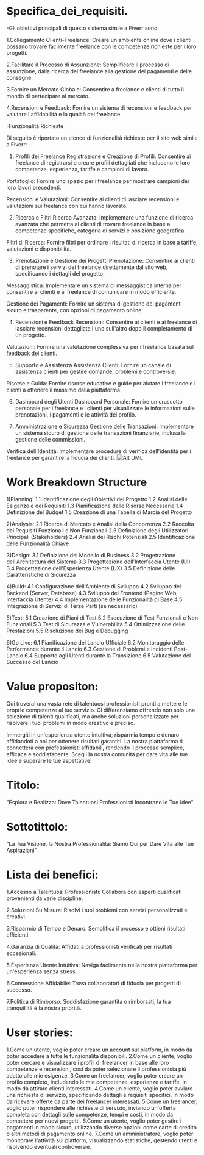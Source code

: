 # Specifica_dei_requisiti.
-Gli obiettivi principali di questo sistema simile a Fiverr sono:

1.Collegamento Clienti-Freelance: Creare un ambiente online dove i clienti possano trovare facilmente freelance con le competenze richieste per i loro progetti.

2.Facilitare il Processo di Assunzione: Semplificare il processo di assunzione, dalla ricerca dei freelance alla gestione dei pagamenti e delle consegne.

3.Fornire un Mercato Globale: Consentire a freelance e clienti di tutto il mondo di partecipare al mercato.

4.Recensioni e Feedback: Fornire un sistema di recensioni e feedback per valutare l'affidabilità e la qualità dei freelance.

-Funzionalità Richieste

Di seguito è riportato un elenco di funzionalità richieste per il sito web simile a Fiverr:

1. Profili dei Freelance
Registrazione e Creazione di Profili: Consentire ai freelance di registrarsi e creare profili dettagliati che includano le loro competenze, esperienza, tariffe e campioni di lavoro.

Portafoglio: Fornire uno spazio per i freelance per mostrare campioni dei loro lavori precedenti.

Recensioni e Valutazioni: Consentire ai clienti di lasciare recensioni e valutazioni sui freelance con cui hanno lavorato.

2. Ricerca e Filtri
Ricerca Avanzata: Implementare una funzione di ricerca avanzata che permetta ai clienti di trovare freelance in base a competenze specifiche, categoria di servizi e posizione geografica.

Filtri di Ricerca: Fornire filtri per ordinare i risultati di ricerca in base a tariffe, valutazioni e disponibilità.

3. Prenotazione e Gestione dei Progetti
Prenotazione: Consentire ai clienti di prenotare i servizi dei freelance direttamente dal sito web, specificando i dettagli del progetto.

Messaggistica: Implementare un sistema di messaggistica interna per consentire ai clienti e ai freelance di comunicare in modo efficiente.

Gestione dei Pagamenti: Fornire un sistema di gestione dei pagamenti sicuro e trasparente, con opzioni di pagamento online.

4. Recensioni e Feedback
Recensioni: Consentire ai clienti e ai freelance di lasciare recensioni dettagliate l'uno sull'altro dopo il completamento di un progetto.

Valutazioni: Fornire una valutazione complessiva per i freelance basata sul feedback dei clienti.

5. Supporto e Assistenza
Assistenza Clienti: Fornire un canale di assistenza clienti per gestire domande, problemi e controversie.

Risorse e Guida: Fornire risorse educative e guide per aiutare i freelance e i clienti a ottenere il massimo dalla piattaforma.

6. Dashboard degli Utenti
Dashboard Personale: Fornire un cruscotto personale per i freelance e i clienti per visualizzare le informazioni sulle prenotazioni, i pagamenti e le attività del profilo.

8. Amministrazione e Sicurezza
Gestione delle Transazioni: Implementare un sistema sicuro di gestione delle transazioni finanziarie, inclusa la gestione delle commissioni.

Verifica dell'Identità: Implementare procedure di verifica dell'identità per i freelance per garantire la fiducia dei clienti.
![Alt UML](https://yuml.me/olehriznychuk/autoquizdiagram.svg)

# Work Breakdown Structure
1)Planning:
   1.1 Identificazione degli Obiettivi del Progetto 
   1.2 Analisi delle Esigenze e dei Requisiti 
   1.3 Pianificazione delle Risorse Necessarie 
   1.4 Definizione del Budget 
   1.5 Creazione di una Tabella di Marcia del Progetto

2)Analysis:
   2.1 Ricerca di Mercato e Analisi della Concorrenza
   2.2 Raccolta dei Requisiti Funzionali e Non Funzionali
   2.3 Definizione degli Utilizzatori Principali (Stakeholders)
   2.4 Analisi dei Rischi Potenziali
   2.5 Identificazione delle Funzionalità Chiave

3)Design:
   3.1 Definizione del Modello di Business
   3.2 Progettazione dell'Architettura del Sistema 
   3.3 Progettazione dell'Interfaccia Utente (UI) 
   3.4 Progettazione dell'Esperienza Utente (UX) 
   3.5 Definizione delle Caratteristiche di Sicurezza

4)Build:
   4.1 Configurazione dell'Ambiente di Sviluppo
   4.2 Sviluppo del Backend (Server, Database)
   4.3 Sviluppo del Frontend (Pagine Web, Interfaccia Utente)
   4.4 Implementazione delle Funzionalità di Base
   4.5 Integrazione di Servizi di Terze Parti (se necessario)

5)Test:
   5.1 Creazione di Piani di Test 
   5.2 Esecuzione di Test Funzionali e Non Funzionali 
   5.3 Test di Sicurezza e Vulnerabilità 
   5.4 Ottimizzazione delle Prestazioni 
   5.5 Risoluzione dei Bug e Debugging

6)Go Live:
   6.1 Pianificazione del Lancio Ufficiale
   6.2 Monitoraggio delle Performance durante il Lancio
   6.3 Gestione di Problemi e Incidenti Post-Lancio
   6.4 Supporto agli Utenti durante la Transizione
   6.5 Valutazione del Successo del Lancio

# Value propositon:
Qui troverai una vasta rete di talentuosi professionisti pronti a mettere le proprie competenze al tuo servizio. Ci differenziamo offrendo non solo una selezione di talenti qualificati, ma anche soluzioni personalizzate per risolvere i tuoi problemi in modo creativo e preciso.

Immergiti in un'esperienza utente intuitiva, risparmia tempo e denaro affidandoti a noi per ottenere risultati garantiti. La nostra piattaforma ti connetterà con professionisti affidabili, rendendo il processo semplice, efficace e soddisfacente. Scegli la nostra comunità per dare vita alle tue idee e superare le tue aspettative!

# Titolo: 
   "Esplora e Realizza: Dove Talentuosi Professionisti Incontrano le Tue Idee"
 
# Sottotittolo: 
   "La Tua Visione, la Nostra Professionalità: Siamo Qui per Dare Vita alle Tue Aspirazioni"
 
# Lista dei benefici: 
   1.Accesso a Talentuosi Professionisti: Collabora con esperti qualificati provenienti da varie discipline.

   2.Soluzioni Su Misura: Risolvi i tuoi problemi con servizi personalizzati e creativi.

   3.Risparmio di Tempo e Denaro: Semplifica il processo e ottieni risultati efficienti.

   4.Garanzia di Qualità: Affidati a professionisti verificati per risultati eccezionali.

   5.Esperienza Utente Intuitiva: Naviga facilmente nella nostra piattaforma per un'esperienza senza stress.

   6.Connessione Affidabile: Trova collaboratori di fiducia per progetti di successo.

   7.Politica di Rimborso: Soddisfazione garantita o rimborsati, la tua tranquillità è la nostra priorità.

# User stories:
   1.Come un utente, voglio poter creare un account sul platform, in modo da poter accedere a tutte le funzionalità disponibili.
   2.Come un cliente, voglio poter cercare e visualizzare i profili di freelancer in base alle loro competenze e recensioni, così da poter selezionare il professionista più adatto alle mie esigenze.
   3.Come un freelancer, voglio poter creare un profilo completo, includendo le mie competenze, esperienze e tariffe, in modo da attirare clienti interessati.
   4.Come un cliente, voglio poter avviare una richiesta di servizio, specificando dettagli e requisiti specifici, in modo da ricevere offerte da parte dei freelancer interessati.
   5.Come un freelancer, voglio poter rispondere alle richieste di servizio, inviando un'offerta completa con dettagli sulle competenze, tempi e costi, in modo da competere per nuovi progetti.
   6.Come un utente, voglio poter gestire i pagamenti in modo sicuro, utilizzando diverse opzioni come carte di credito o altri metodi di pagamento online.
   7.Come un amministratore, voglio poter monitorare l'attività sul platform, visualizzando statistiche, gestendo utenti e risolvendo eventuali controversie.

